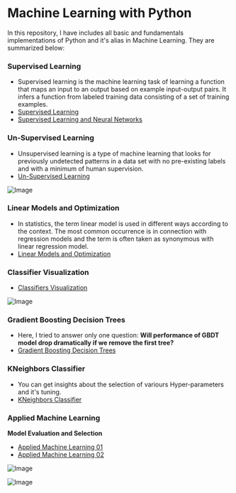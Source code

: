 # **Machine Learning with Python**

In this repository, I have includes all basic and fundamentals implementations of Python and it's alias in Machine Learning. They are summarized below:

### **Supervised Learning**
- Supervised learning is the machine learning task of learning a function that maps an input to an output based on example input-output pairs. It infers a function from labeled training data consisting of a set of training examples.
- [Supervised Learning](https://github.com/ThinamXx/Machine-Learning-with-Python/blob/master/Supervised%20MachineLearning.ipynb)
- [Supervised Learning and Neural Networks](https://github.com/ThinamXx/Machine-Learning-with-Python/blob/master/SupervisedLearning%20and%20NeuralNets.ipynb)

### **Un-Supervised Learning**
- Unsupervised learning is a type of machine learning that looks for previously undetected patterns in a data set with no pre-existing labels and with a minimum of human supervision.
- [Un-Supervised Learning](https://github.com/ThinamXx/Machine-Learning-with-Python/blob/master/Unsupervised%20Learning.ipynb)

![Image](https://res.cloudinary.com/dge89aqpc/image/upload/v1596286128/Can_gjrqkn.png)

### **Linear Models and Optimization**
- In statistics, the term linear model is used in different ways according to the context. The most common occurrence is in connection with regression models and the term is often taken as synonymous with linear regression model.
- [Linear Models and Optimization](https://github.com/ThinamXx/Machine-Learning-with-Python/blob/master/Linear%20Models%20and%20Optimization/Linear%20Models%20and%20Optimization%2001.ipynb)

### **Classifier Visualization**
- [Classifiers Visualization](https://github.com/ThinamXx/Machine-Learning-with-Python/blob/master/ClassifierVisualization.ipynb)

![Image](https://res.cloudinary.com/dge89aqpc/image/upload/v1596283896/Cl_eekveh.png)

### **Gradient Boosting Decision Trees**
- Here, I tried to answer only one question: **Will performance of GBDT model drop dramatically if we remove the first tree?**
- [Gradient Boosting Decision Trees](https://github.com/ThinamXx/Machine-Learning-with-Python/blob/master/Gradient%20Boosting%20Decision%20Tree.ipynb)

### **KNeighbors Classifier**
- You can get insights about the selection of variours Hyper-parameters and it's tuning.
- [KNeighbors Classifier](https://github.com/ThinamXx/Machine-Learning-with-Python/blob/master/KNeighborsClassifier.ipynb)

### **Applied Machine Learning**
**Model Evaluation and Selection**
- [Applied Machine Learning 01](https://github.com/ThinamXx/Machine-Learning-with-Python/blob/master/Model%20Evaluation%20%26%20Selection.ipynb)
- [Applied Machine Learning 02](https://github.com/ThinamXx/Machine-Learning-with-Python/blob/master/Model%20Evaluation%20and%20Selection%2001.ipynb)

![Image](https://res.cloudinary.com/dge89aqpc/image/upload/v1596286454/He_jm1ptf.png)

![Image](https://res.cloudinary.com/dge89aqpc/image/upload/v1596286614/RO_fwju4t.png)
